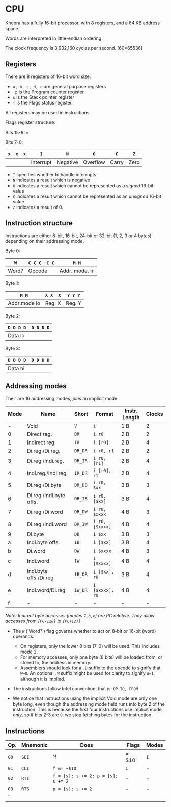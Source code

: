CPU
===

Khepra has a fully 16-bit processor, with 8 registers, and a 64 KB address space.

Words are interpreted in little-endian ordering.

The clock frequency is 3,932,160 cycles per second. [60*65536]

Registers
---
There are 8 registers of 16-bit word size:

- `a, b, c, d, e` are general purpose registers
- ` p` is the Program counter register
- `s` is the Stack pointer register
- `f` is the Flags status register.

All registers may be used in instructions.

Flags register structure:

Bits 15-8: `x`

Bits 7-0:

| `x` | `x` | `x` | `I` | `N` | `O` | `C` | `Z` |
|-----|-----|-----|-----|-----|-----|-----|-----|
||||Interrupt|Negative|Overflow|Carry|Zero|

- `I` specifies whether to handle interrupts
- `N` indicates a result which is negative
- `O` indicates a result which cannot be represented as a *signed* 16-bit value 
- `C` indicates a result which cannot be represented as an *unsigned* 16-bit value
- `Z` indicates a result of 0.

Instruction structure
---
Instructions are either 8-bit, 16-bit, 24-bit or 32-bit (1, 2, 3 or 4 bytes) depending on their addressing mode.

Byte 0:

| `W` | `C C C  C C` | `M M` |
|---|---|---|
| Word? | Opcode | Addr. mode. hi |

Byte 1:

| `M M` | `X X  X` | `Y Y Y` |
|---|---|---|
| Addr.mode lo | Reg. X | Reg. Y |

Byte 2:

| `D D D D  D D D D` |
|---|
| Data lo |

Byte 3:

| `D D D D  D D D D` |
|---|
| Data hi |

Addressing modes
---

Their are 16 addressing modes, *plus* an implicit mode.

| Mode | Name | Short | Format | Instr. Length | Clocks |
|------|------|-------|--------|---------------|--------|
| - | Void | `V` | `i` | 1 B | 2 |
| 0 | Direct reg. | `DR` | `i r0` | 2 B | 2 |
| 1 | Indirect reg. | `IR` | `i [r0]` | 2 B | 4 |
| 2 | Di.reg./Di.reg. | `DR_DR` | `i r0, r1` | 2 B | 2 |
| 3 | Di.reg./Indi.reg. | `DR_IR` | `i r0, [r1]` | 2 B | 4 |
| 4 | Indi.reg./Indi.reg. | `IR_DR` | `i [r0], r1` | 2 B | 4 |
| 5 | Di.reg./Di.byte | `DR_DB` | `i r0, $xx` | 3 B | 3 |
| 6 | Di.reg./Indi.byte offs. | `DR_IB` | `i r0, [$xx]` | 3 B | 4 |
| 7 | Di.reg./Di.word | `DR_DW` | `i r0, $xxxx` | 4 B | 3 |
| 8 | Di.reg./Indi.word | `DR_IW` | `i r0, [$xxxx]` | 4 B | 4 |
| 9 | Di.byte | `DB` | `i $xx` | 3 B | 3 |
| a | Indi.byte offs. | `IB` | `i [$xx]` | 3 B | 4 |
| b | Di.word | `DW` | `i $xxxx` | 4 B | 3 |
| c | Indi.word | `IW` | `i [$xxxx]` | 4 B | 4 |
| d | Indi.byte offs./Di.reg | `IB_DR` | `i [$xx], r0` | 3 B | 4 |
| e | Indi.word/Di.reg | `IW_DR` | `i [$xxxx], r0` | 4 B | 4 |
| f | - | - | - | - | - |

*Note: Indirect byte accesses (modes `7,b,e`) are PC relative. They allow accesses from `[PC-128]` to `[PC+127]`.*

- The `W` ('Word?') flag governs whether to act on 8-bit or 16-bit (word) operands.
  - On registers, only the lower 8 bits (7-0) will be used. This includes mode 2.
  - For memory accesses, only one byte (8 bits) will be loaded from, or stored to, the address in memory.
  - Assemblers should look for a `.B` suffix to the opcode to signify that `W=0`. An optional `.W` suffix might be used for clarity to signify `W=1`, although it is implied.

- The instructions follow Intel convention, that is: `OP TO, FROM`

- We notice that instructions using the implicit Void mode are only one byte long, even though the addressing mode field runs into byte 2 of the instruction. This is because the first four instructions use implicit mode *only*, so if bits 2-3 are `0`, we stop fetching bytes for the instruction.

Instructions
------------

| Op. | Mnemonic | Does | Flags | Modes |
|-----|----------|------|-------|-------|
| `00`| `SEI` | `f |= $10` | `I` | - |
| `01`| `CLI` | `f &= ~$10`| `I` | - |
| `02`| `RTI` | `f = [s]; s += 2; p = [s]; s += 2` | - | - |
| `03`| `RTS` | `p = [s]; s += 2` | - | - |
| `
